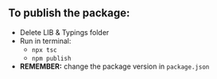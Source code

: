 ## To publish the package:

- Delete LIB & Typings folder
- Run in terminal:
    - `npx tsc`
    - `npm publish`
- **REMEMBER:** change the package version in `package.json`